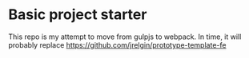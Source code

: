 # Basic project starter
This repo is my attempt to move from gulpjs to webpack. In time, it will probably replace https://github.com/jrelgin/prototype-template-fe
